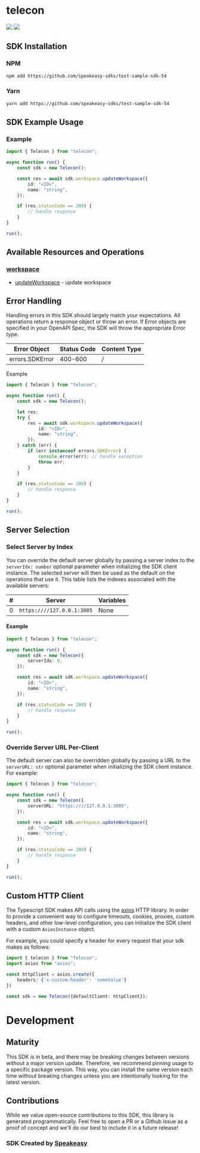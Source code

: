 # telecon

<div align="left">
    <a href="https://speakeasyapi.dev/"><img src="https://custom-icon-badges.demolab.com/badge/-Built%20By%20Speakeasy-212015?style=for-the-badge&logoColor=FBE331&logo=speakeasy&labelColor=545454" /></a>
    <a href="https://github.com/speakeasy-sdks/test-sample-sdk-54.git/actions"><img src="https://img.shields.io/github/actions/workflow/status/speakeasy-sdks/test-sample-sdk-54/speakeasy_sdk_generation.yml?style=for-the-badge" /></a>
    
</div>

<!-- Start SDK Installation [installation] -->
## SDK Installation

### NPM

```bash
npm add https://github.com/speakeasy-sdks/test-sample-sdk-54
```

### Yarn

```bash
yarn add https://github.com/speakeasy-sdks/test-sample-sdk-54
```
<!-- End SDK Installation [installation] -->

<!-- Start SDK Example Usage [usage] -->
## SDK Example Usage

### Example

```typescript
import { Telecon } from "telecon";

async function run() {
    const sdk = new Telecon();

    const res = await sdk.workspace.updateWorkspace({
        id: "<ID>",
        name: "string",
    });

    if (res.statusCode == 200) {
        // handle response
    }
}

run();

```
<!-- End SDK Example Usage [usage] -->

<!-- Start Available Resources and Operations [operations] -->
## Available Resources and Operations

### [workspace](docs/sdks/workspace/README.md)

* [updateWorkspace](docs/sdks/workspace/README.md#updateworkspace) - update workspace
<!-- End Available Resources and Operations [operations] -->



<!-- Start Error Handling [errors] -->
## Error Handling

Handling errors in this SDK should largely match your expectations.  All operations return a response object or throw an error.  If Error objects are specified in your OpenAPI Spec, the SDK will throw the appropriate Error type.

| Error Object    | Status Code     | Content Type    |
| --------------- | --------------- | --------------- |
| errors.SDKError | 400-600         | */*             |

Example

```typescript
import { Telecon } from "telecon";

async function run() {
    const sdk = new Telecon();

    let res;
    try {
        res = await sdk.workspace.updateWorkspace({
            id: "<ID>",
            name: "string",
        });
    } catch (err) {
        if (err instanceof errors.SDKError) {
            console.error(err); // handle exception
            throw err;
        }
    }

    if (res.statusCode == 200) {
        // handle response
    }
}

run();

```
<!-- End Error Handling [errors] -->



<!-- Start Server Selection [server] -->
## Server Selection

### Select Server by Index

You can override the default server globally by passing a server index to the `serverIdx: number` optional parameter when initializing the SDK client instance. The selected server will then be used as the default on the operations that use it. This table lists the indexes associated with the available servers:

| # | Server | Variables |
| - | ------ | --------- |
| 0 | `https:////127.0.0.1:3005` | None |

#### Example

```typescript
import { Telecon } from "telecon";

async function run() {
    const sdk = new Telecon({
        serverIdx: 0,
    });

    const res = await sdk.workspace.updateWorkspace({
        id: "<ID>",
        name: "string",
    });

    if (res.statusCode == 200) {
        // handle response
    }
}

run();

```


### Override Server URL Per-Client

The default server can also be overridden globally by passing a URL to the `serverURL: str` optional parameter when initializing the SDK client instance. For example:
```typescript
import { Telecon } from "telecon";

async function run() {
    const sdk = new Telecon({
        serverURL: "https:////127.0.0.1:3005",
    });

    const res = await sdk.workspace.updateWorkspace({
        id: "<ID>",
        name: "string",
    });

    if (res.statusCode == 200) {
        // handle response
    }
}

run();

```
<!-- End Server Selection [server] -->



<!-- Start Custom HTTP Client [http-client] -->
## Custom HTTP Client

The Typescript SDK makes API calls using the [axios](https://axios-http.com/docs/intro) HTTP library.  In order to provide a convenient way to configure timeouts, cookies, proxies, custom headers, and other low-level configuration, you can initialize the SDK client with a custom `AxiosInstance` object.

For example, you could specify a header for every request that your sdk makes as follows:

```typescript
import { telecon } from "Telecon";
import axios from "axios";

const httpClient = axios.create({
    headers: {'x-custom-header': 'someValue'}
})

const sdk = new Telecon({defaultClient: httpClient});
```
<!-- End Custom HTTP Client [http-client] -->

<!-- Placeholder for Future Speakeasy SDK Sections -->

# Development

## Maturity

This SDK is in beta, and there may be breaking changes between versions without a major version update. Therefore, we recommend pinning usage
to a specific package version. This way, you can install the same version each time without breaking changes unless you are intentionally
looking for the latest version.

## Contributions

While we value open-source contributions to this SDK, this library is generated programmatically.
Feel free to open a PR or a Github issue as a proof of concept and we'll do our best to include it in a future release!

### SDK Created by [Speakeasy](https://docs.speakeasyapi.dev/docs/using-speakeasy/client-sdks)
